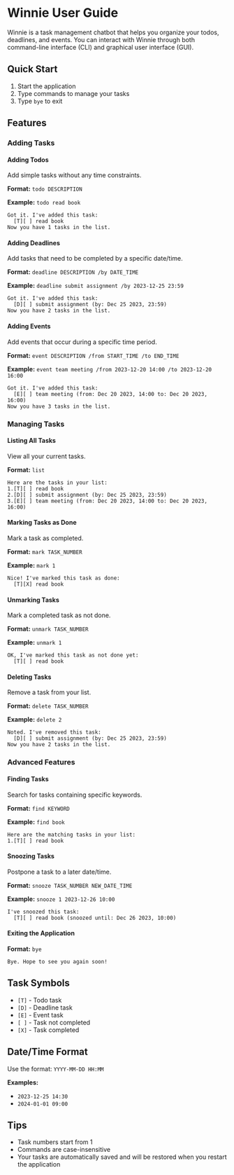 # Winnie User Guide

Winnie is a task management chatbot that helps you organize your todos, deadlines, and events. You can interact with Winnie through both command-line interface (CLI) and graphical user interface (GUI).

## Quick Start

1. Start the application
2. Type commands to manage your tasks
3. Type `bye` to exit

## Features

### Adding Tasks

#### Adding Todos
Add simple tasks without any time constraints.

**Format:** `todo DESCRIPTION`

**Example:** `todo read book`

```
Got it. I've added this task:
  [T][ ] read book
Now you have 1 tasks in the list.
```

#### Adding Deadlines
Add tasks that need to be completed by a specific date/time.

**Format:** `deadline DESCRIPTION /by DATE_TIME`

**Example:** `deadline submit assignment /by 2023-12-25 23:59`

```
Got it. I've added this task:
  [D][ ] submit assignment (by: Dec 25 2023, 23:59)
Now you have 2 tasks in the list.
```

#### Adding Events
Add events that occur during a specific time period.

**Format:** `event DESCRIPTION /from START_TIME /to END_TIME`

**Example:** `event team meeting /from 2023-12-20 14:00 /to 2023-12-20 16:00`

```
Got it. I've added this task:
  [E][ ] team meeting (from: Dec 20 2023, 14:00 to: Dec 20 2023, 16:00)
Now you have 3 tasks in the list.
```

### Managing Tasks

#### Listing All Tasks
View all your current tasks.

**Format:** `list`

```
Here are the tasks in your list:
1.[T][ ] read book
2.[D][ ] submit assignment (by: Dec 25 2023, 23:59)
3.[E][ ] team meeting (from: Dec 20 2023, 14:00 to: Dec 20 2023, 16:00)
```

#### Marking Tasks as Done
Mark a task as completed.

**Format:** `mark TASK_NUMBER`

**Example:** `mark 1`

```
Nice! I've marked this task as done:
  [T][X] read book
```

#### Unmarking Tasks
Mark a completed task as not done.

**Format:** `unmark TASK_NUMBER`

**Example:** `unmark 1`

```
OK, I've marked this task as not done yet:
  [T][ ] read book
```

#### Deleting Tasks
Remove a task from your list.

**Format:** `delete TASK_NUMBER`

**Example:** `delete 2`

```
Noted. I've removed this task:
  [D][ ] submit assignment (by: Dec 25 2023, 23:59)
Now you have 2 tasks in the list.
```

### Advanced Features

#### Finding Tasks
Search for tasks containing specific keywords.

**Format:** `find KEYWORD`

**Example:** `find book`

```
Here are the matching tasks in your list:
1.[T][ ] read book
```

#### Snoozing Tasks
Postpone a task to a later date/time.

**Format:** `snooze TASK_NUMBER NEW_DATE_TIME`

**Example:** `snooze 1 2023-12-26 10:00`

```
I've snoozed this task:
  [T][ ] read book (snoozed until: Dec 26 2023, 10:00)
```

#### Exiting the Application

**Format:** `bye`

```
Bye. Hope to see you again soon!
```

## Task Symbols

- `[T]` - Todo task
- `[D]` - Deadline task
- `[E]` - Event task
- `[ ]` - Task not completed
- `[X]` - Task completed

## Date/Time Format

Use the format: `YYYY-MM-DD HH:MM`

**Examples:**
- `2023-12-25 14:30`
- `2024-01-01 09:00`

## Tips

- Task numbers start from 1
- Commands are case-insensitive
- Your tasks are automatically saved and will be restored when you restart the application
